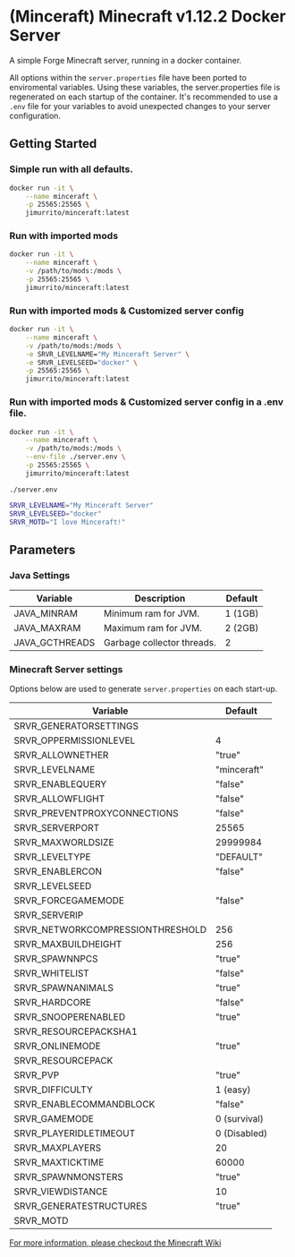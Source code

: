 # (Minceraft) Minecraft v1.12.2 Docker Server
A simple Forge Minecraft server, running in a docker container.

All options within the `server.properties` file have been ported to enviromental variables. Using these variables, the server.properties file is regenerated on each startup of the container. It's recommended to use a `.env` file for your variables to avoid unexpected changes to your server configuration.

## Getting Started

### Simple run with all defaults.
```bash
docker run -it \
    --name minceraft \
    -p 25565:25565 \
    jimurrito/minceraft:latest
```

### Run with imported mods
```bash
docker run -it \
    --name minceraft \
    -v /path/to/mods:/mods \
    -p 25565:25565 \
    jimurrito/minceraft:latest
```


### Run with imported mods & Customized server config
```bash
docker run -it \
    --name minceraft \
    -v /path/to/mods:/mods \
    -e SRVR_LEVELNAME="My Minceraft Server" \
    -e SRVR_LEVELSEED="docker" \
    -p 25565:25565 \
    jimurrito/minceraft:latest
```


### Run with imported mods & Customized server config in a .env file.
```bash
docker run -it \
    --name minceraft \
    -v /path/to/mods:/mods \
    --env-file ./server.env \
    -p 25565:25565 \
    jimurrito/minceraft:latest
```

`./server.env`
```bash
SRVR_LEVELNAME="My Minceraft Server"
SRVR_LEVELSEED="docker"
SRVR_MOTD="I love Minceraft!"
```

## Parameters

### Java Settings
| Variable | Description | Default |
| --- | --- | --- |
| JAVA_MINRAM | Minimum ram for JVM. | 1 (1GB) |
| JAVA_MAXRAM | Maximum ram for JVM. | 2 (2GB) |
| JAVA_GCTHREADS | Garbage collector threads. | 2 |

### Minecraft Server settings 
Options below are used to generate `server.properties` on each start-up.


| Variable | Default |
| --- | --- |
| SRVR_GENERATORSETTINGS | |
| SRVR_OPPERMISSIONLEVEL |4 |
| SRVR_ALLOWNETHER |"true" |
| SRVR_LEVELNAME |"minceraft" |
| SRVR_ENABLEQUERY |"false" |
| SRVR_ALLOWFLIGHT |"false" |
| SRVR_PREVENTPROXYCONNECTIONS |"false" |
| SRVR_SERVERPORT |25565 |
| SRVR_MAXWORLDSIZE |29999984 |
| SRVR_LEVELTYPE |"DEFAULT" |
| SRVR_ENABLERCON |"false" |
| SRVR_LEVELSEED ||
| SRVR_FORCEGAMEMODE |"false" |
| SRVR_SERVERIP ||
| SRVR_NETWORKCOMPRESSIONTHRESHOLD |256 |
| SRVR_MAXBUILDHEIGHT |256 |
| SRVR_SPAWNNPCS |"true" |
| SRVR_WHITELIST |"false" |
| SRVR_SPAWNANIMALS |"true" |
| SRVR_HARDCORE |"false" |
| SRVR_SNOOPERENABLED |"true" |
| SRVR_RESOURCEPACKSHA1 ||
| SRVR_ONLINEMODE |"true" |
| SRVR_RESOURCEPACK ||
| SRVR_PVP |"true" |
| SRVR_DIFFICULTY |1 (easy) |
| SRVR_ENABLECOMMANDBLOCK |"false" |
| SRVR_GAMEMODE |0 (survival) |
| SRVR_PLAYERIDLETIMEOUT |0 (Disabled) |
| SRVR_MAXPLAYERS |20 |
| SRVR_MAXTICKTIME |60000 |
| SRVR_SPAWNMONSTERS |"true" |
| SRVR_VIEWDISTANCE |10 |
| SRVR_GENERATESTRUCTURES |"true" |
| SRVR_MOTD |<Server Promo> |

[For more information, please checkout the Minecraft Wiki](https://minecraft.fandom.com/wiki/Server.properties)
